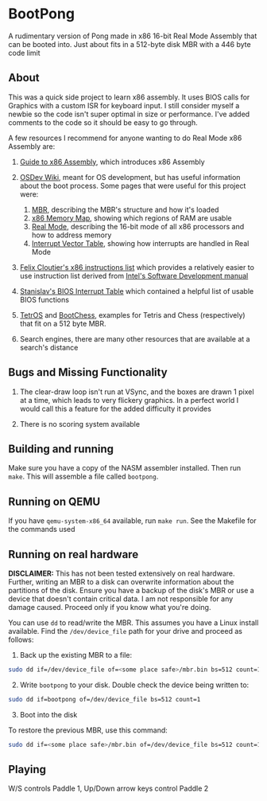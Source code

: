 # BootPong

A rudimentary version of Pong made in x86 16-bit Real Mode Assembly that can be booted into. Just about fits in a 512-byte disk MBR with a 446 byte code limit

## About
This was a quick side project to learn x86 assembly. It uses BIOS calls for Graphics with a custom ISR for keyboard input. I still consider myself a newbie so the code isn't super optimal in size or performance. I've added comments to the code so it should be easy to go through.

A few resources I recommend for anyone wanting to do Real Mode x86 Assembly are:

1. [Guide to x86 Assembly](https://www.cs.virginia.edu/~evans/cs216/guides/x86.html), which introduces x86 Assembly
2. [OSDev Wiki](https://wiki.osdev.org/Main_Page), meant for OS development, but has useful information about the boot process. Some pages that were useful for this project were:

    1. [MBR](https://wiki.osdev.org/MBR_(x86)), describing the MBR's structure and how it's loaded
    2. [x86 Memory Map](https://wiki.osdev.org/Memory_Map_(x86)), showing which regions of RAM are usable
    3. [Real Mode](https://wiki.osdev.org/Real_Mode), describing the 16-bit mode of all x86 processors and how to address memory
    4. [Interrupt Vector Table](https://wiki.osdev.org/Interrupt_Vector_Table), showing how interrupts are handled in Real Mode

3. [Felix Cloutier's x86 instructions list](https://www.felixcloutier.com/x86/) which provides a relatively easier to use instruction list derived from [Intel's Software Development manual](https://software.intel.com/sites/default/files/managed/39/c5/325462-sdm-vol-1-2abcd-3abcd.pdf)
4. [Stanislav's BIOS Interrupt Table](https://stanislavs.org/helppc/int_table.html) which contained a helpful list of usable BIOS functions
5. [TetrOS](https://github.com/daniel-e/tetros) and [BootChess](https://gist.github.com/jwieder/7e7e643cc71c81f63958), examples for Tetris and Chess (respectively) that fit on a 512 byte MBR.
6. Search engines, there are many other resources that are available at a search's distance

## Bugs and Missing Functionality
1. The clear-draw loop isn't run at VSync, and the boxes are drawn 1 pixel at a time, which leads to very flickery graphics. In a perfect world I would call this a feature for the added difficulty it provides

2. There is no scoring system available

## Building and running
Make sure you have a copy of the NASM assembler installed. Then run `make`. This will assemble a file called `bootpong`.

## Running on QEMU
If you have `qemu-system-x86_64` available, run `make run`. See the Makefile for the commands used

## Running on real hardware
**DISCLAIMER:** This has not been tested extensively on real hardware. Further, writing an MBR to a disk can overwrite information about the partitions of the disk. Ensure you have a backup of the disk's MBR or use a device that doesn't contain critical data. I am not responsible for any damage caused. Proceed only if you know what you're doing.

You can use `dd` to read/write the MBR. This assumes you have a Linux install available. Find the `/dev/device_file` path for your drive and proceed as follows:

1. Back up the existing MBR to a file:
```bash
sudo dd if=/dev/device_file of=<some place safe>/mbr.bin bs=512 count=1
```
2. Write `bootpong` to your disk. Double check the device being written to:
```bash
sudo dd if=bootpong of=/dev/device_file bs=512 count=1
```
3. Boot into the disk

To restore the previous MBR, use this command:
```bash
sudo dd if=<some place safe>/mbr.bin of=/dev/device_file bs=512 count=1
```

## Playing
W/S controls Paddle 1, Up/Down arrow keys control Paddle 2